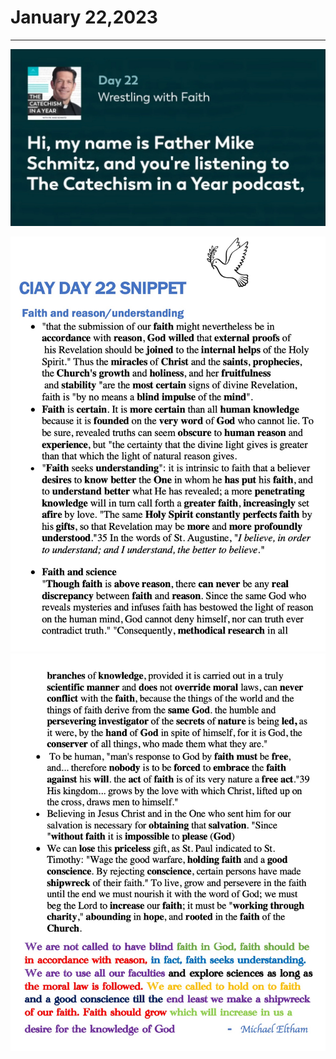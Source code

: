 # January 22,2023
---

[![Wrestling with Faith](https://github.com/fernal73/CIAY/blob/main/January/jpgs/Day022.jpg?raw=true)](https://youtu.be/y2QPS40_pi0 "Wrestling with Faith" )

![Day 22 Snippet1](https://github.com/fernal73/CIAY/blob/main/January/jpgs/Day22Snippet1.jpg?raw=true)
![Day 22 Snippet2](https://github.com/fernal73/CIAY/blob/main/January/jpgs/Day22Snippet2.jpg?raw=true)
